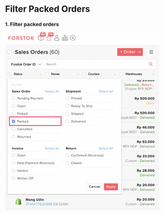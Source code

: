 # Filter Packed Orders

### 1. Filter packed orders

![](../../.gitbook/assets/screen-shot-2021-04-20-at-1.14.19-pm.png)

